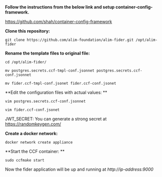 **Follow the instructions from the below link and setup container-config-framework.**

https://github.com/shah/container-config-framework

**Clone this repository:**

`git clone https://github.com/alim-foundation/alim-fider.git /opt/alim-fider`

**Rename the template files to original file:**

`cd /opt/alim-fider/`

`mv postgres.secrets.ccf-tmpl-conf.jsonnet postgres.secrets.ccf-conf.jsonnet`
 
 `mv fider.ccf-tmpl-conf.jsonet fider.ccf-conf.jsonet`

**Edit the configuration files with actual values: **

 `vim postgres.secrets.ccf-conf.jsonnet`

 `vim fider.ccf-conf.jsonet`

  JWT_SECRET: You can generate a strong secret at https://randomkeygen.com/

**Create a docker network:**

`docker network create appliance`
 
**Start the CCF container: **

`sudo ccfmake start`

Now the fider application will be up and running at *http://ip-address:9000*
